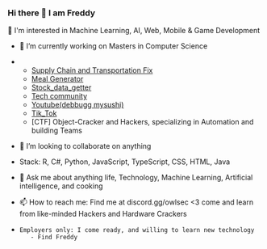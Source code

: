 ### Hi there 👋 I am Freddy
  👀 I'm interested in Machine Learning, AI, Web, Mobile & Game Development
- 🔭 I’m currently working on Masters in Computer Science
-  - [Supply Chain and Transportation Fix](https://github.com/fmckenzie05/Supply-Chain-and-Transportation-Fix)
   - [Meal Generator](https://github.com/fmckenzie05/meal-generator)
   - [Stock_data_getter](https://github.com/fmckenzie05/stock_getter)
   - [Tech community](https://www.reddit.com/r/TechHive/)
   - [Youtube(debbugg mysushi)](https://www.youtube.com/channel/UChVU8dfXy91szlgnsgo_SdA)
   - [Tik_Tok](https://www.tiktok.com/@cyber_bum966)
   - [CTF] Object-Cracker and Hackers, specializing in Automation and building Teams

- 👯 I’m looking to collaborate on anything
-  Stack: R, C#, Python, JavaScript, TypeScript, CSS, HTML, Java
- 💬 Ask me about anything life, Technology, Machine Learning, Artificial intelligence, and cooking
- 📫 How to reach me: Find me at discord.gg/owlsec <3 come and learn from like-minded Hackers and Hardware Crackers
-     Employers only: I come ready, and willing to learn new technology
         - Find Freddy

